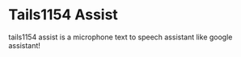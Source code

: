 # Tails1154 Assist

tails1154 assist is a microphone text to speech assistant like google assistant!
